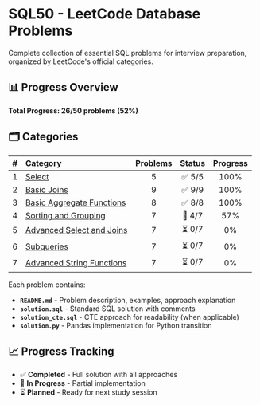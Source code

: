 # SQL50 - LeetCode Database Problems

Complete collection of essential SQL problems for interview preparation, organized by LeetCode's official categories.

## 📊 Progress Overview

**Total Progress: 26/50 problems (52%)**

## 🗂️ Categories

| # | Category | Problems | Status | Progress |
|:---:|:---|:---:|:---:|:---:|
| 1 | [Select](#01-select) | 5 | ✅ 5/5 | 100% |
| 2 | [Basic Joins](#02-basic-joins) | 9 | ✅ 9/9 | 100% |
| 3 | [Basic Aggregate Functions](#03-basic-aggregate-functions) | 8 | ✅ 8/8 | 100% |
| 4 | [Sorting and Grouping](#04-sorting-and-grouping) | 7 | 🚧 4/7 | 57% |
| 5 | [Advanced Select and Joins](#05-advanced-select-and-joins) | 7 | ⏳ 0/7 | 0% |
| 6 | [Subqueries](#06-subqueries) | 7 | ⏳ 0/7 | 0% |
| 7 | [Advanced String Functions](#07-advanced-string-functions) | 7 | ⏳ 0/7 | 0% |## 📚 Solution Structure

Each problem contains:
- **`README.md`** - Problem description, examples, approach explanation
- **`solution.sql`** - Standard SQL solution with comments
- **`solution_cte.sql`** - CTE approach for readability (when applicable)
- **`solution.py`** - Pandas implementation for Python transition

## 📈 Progress Tracking

- ✅ **Completed** - Full solution with all approaches
- 🚧 **In Progress** - Partial implementation
- ⏳ **Planned** - Ready for next study session